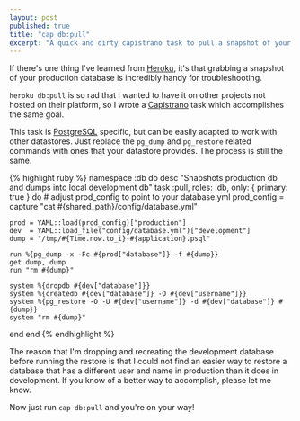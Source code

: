 ```yaml
---
layout: post
published: true
title: "cap db:pull"
excerpt: "A quick and dirty capistrano task to pull a snapshot of your (PostgreSQL) production database into your development environment."
---
```


If there's one thing I've learned from [Heroku][heroku], it's that grabbing a snapshot of your production database is incredibly handy for troubleshooting.

`heroku db:pull` is so rad that I wanted to have it on other projects not hosted on their platform, so I wrote a [Capistrano][capistrano] task which accomplishes the same goal.

This task is [PostgreSQL][postgres] specific, but can be easily adapted to work with other datastores. Just replace the `pg_dump` and `pg_restore` related commands with ones that your datastore provides. The process is still the same.

{% highlight ruby %}
namespace :db do
  desc "Snapshots production db and dumps into local development db"
  task :pull, roles: :db, only: { primary: true } do
    # adjust prod_config to point to your database.yml
    prod_config = capture "cat #{shared_path}/config/database.yml"

    prod = YAML::load(prod_config)["production"]
    dev  = YAML::load_file("config/database.yml")["development"]
    dump = "/tmp/#{Time.now.to_i}-#{application}.psql"

    run %{pg_dump -x -Fc #{prod["database"]} -f #{dump}}
    get dump, dump
    run "rm #{dump}"

    system %{dropdb #{dev["database"]}}
    system %{createdb #{dev["database"]} -O #{dev["username"]}}
    system %{pg_restore -O -U #{dev["username"]} -d #{dev["database"]} #{dump}}
    system "rm #{dump}"
  end
end
{% endhighlight %}

The reason that I'm dropping and recreating the development database before running the restore is that I could not find an easier way to restore a database that has a different user and name in production than it does in development. If you know of a better way to accomplish, please let me know.

Now just run `cap db:pull` and you're on your way!

[heroku]:http://heroku.com
[capistrano]:https://github.com/capistrano/capistrano/wiki
[postgres]:http://www.postgresql.org
